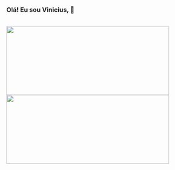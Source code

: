 ###  Olá! Eu sou Vinicius, 👋

<br/>

<div>
  <a href="https://github.com/augvinicius">
  <img height= "180em" width= "425px" src="https://github-readme-stats.vercel.app/api?username=augvinicius&show_icons=true&theme=onedark&count_private=true" /> 
  <img height= "180em" width= "425px" src="https://github-readme-stats.vercel.app/api/top-langs/?username=augvinicius&layout=compact&theme=onedark" />
</div>

